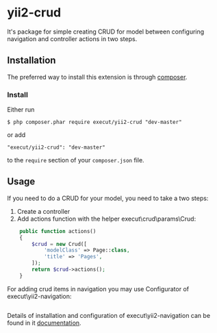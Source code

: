 # yii2-crud
It's package for simple creating CRUD for model between configuring navigation and controller actions in two steps. 

## Installation

The preferred way to install this extension is through [composer](http://getcomposer.org/download/).

### Install

Either run

```
$ php composer.phar require execut/yii2-crud "dev-master"
```

or add

```
"execut/yii2-crud": "dev-master"
```

to the ```require``` section of your `composer.json` file.

## Usage

If you need to do a CRUD for your model, you need to take a two steps:
1. Create a controller
2. Add actions function with the helper execut\crud\params\Crud:

```php
    public function actions()
    {
        $crud = new Crud([
            'modelClass' => Page::class,
            'title' => 'Pages',
        ]);
        return $crud->actions();
    }
```

For adding crud items in navigation you may use Configurator of execut\yii2-navigation:
```php

```
Details of installation and configuration of execut\yii2-navigation can be found in it [documentation](https://github.com/execut/yii2-navigation).
